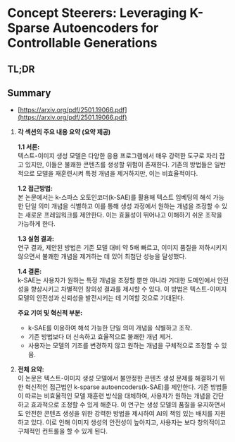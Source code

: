 # Concept Steerers: Leveraging K-Sparse Autoencoders for Controllable Generations
## TL;DR
## Summary
- [https://arxiv.org/pdf/2501.19066.pdf](https://arxiv.org/pdf/2501.19066.pdf)

1. **각 섹션의 주요 내용 요약 (요약 제공)**

   **1.1 서론:**  
   텍스트-이미지 생성 모델은 다양한 응용 프로그램에서 매우 강력한 도구로 자리 잡고 있지만, 이들은 불쾌한 콘텐츠를 생성할 위험이 존재한다. 기존의 방법들은 일반적으로 모델을 재훈련시켜 특정 개념을 제거하지만, 이는 비효율적이다.

   **1.2 접근방법:**  
   본 논문에서는 k-스파스 오토인코더(k-SAE)를 활용해 텍스트 임베딩의 해석 가능한 단일 의미 개념을 식별하고 이를 통해 생성 과정에서 원하는 개념을 조정할 수 있는 새로운 프레임워크를 제안한다. 이는 효율성이 뛰어나고 이해하기 쉬운 조작을 가능하게 한다.

   **1.3 실험 결과:**  
   연구 결과, 제안된 방법은 기존 모델 대비 약 5배 빠르고, 이미지 품질을 저하시키지 않으면서 불쾌한 개념을 제거하는 데 있어 최첨단 성능을 달성했다. 

   **1.4 결론:**  
   k-SAE는 사용자가 원하는 특정 개념을 조정할 뿐만 아니라 거대한 도메인에서 안전성을 향상시키고 차별적인 창의성 결과를 제시할 수 있다. 이 방법은 텍스트-이미지 모델의 안전성과 신뢰성을 발전시키는 데 기여할 것으로 기대된다.

   **주요 기여 및 혁신적 부분:**  
   - k-SAE를 이용하여 해석 가능한 단일 의미 개념을 식별하고 조작.
   - 기존 방법보다 더 신속하고 효율적으로 불쾌한 개념 제거.
   - 사용자는 모델의 기조를 변경하지 않고 원하는 개념을 구체적으로 조정할 수 있음.

2. **전체 요약:**  
이 논문은 텍스트-이미지 생성 모델에서 불안정한 콘텐츠 생성 문제를 해결하기 위한 혁신적인 접근법인 k-sparse autoencoders(k-SAE)를 제안한다. 기존 방법들이 따르는 비효율적인 모델 재훈련 방식을 대체하여, 사용자가 원하는 개념을 간단하고 효과적으로 조정할 수 있게 해준다. 이 연구는 생성 모델의 품질을 유지하면서도 안전한 콘텐츠 생성을 위한 강력한 방법을 제시하여 AI의 책임 있는 배치를 지원하고 있다. 이로 인해 이미지 생성의 안전성이 높아지고, 사용자는 보다 창의적이고 구체적인 컨트롤을 할 수 있게 된다.